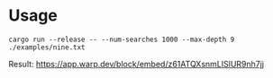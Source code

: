 # Usage

```
cargo run --release -- --num-searches 1000 --max-depth 9 ./examples/nine.txt
```

Result: https://app.warp.dev/block/embed/z61ATQXsnmLISlUR9nh7jj
